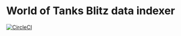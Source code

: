 # World of Tanks Blitz data indexer

[![CircleCI](https://circleci.com/gh/alexandrino/wotb-stats-serverless/tree/master.svg?style=svg)](https://circleci.com/gh/alexandrino/wotb-stats-serverless/tree/master)